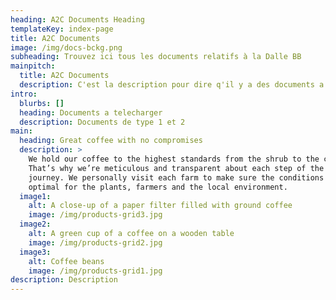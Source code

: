 ```yaml
---
heading: A2C Documents Heading
templateKey: index-page
title: A2C Documents
image: /img/docs-bckg.png
subheading: Trouvez ici tous les documents relatifs à la Dalle BB
mainpitch:
  title: A2C Documents
  description: C'est la description pour dire q'il y a des documents a telecharger.
intro:
  blurbs: []
  heading: Documents a telecharger
  description: Documents de type 1 et 2
main:
  heading: Great coffee with no compromises
  description: >
    We hold our coffee to the highest standards from the shrub to the cup.
    That’s why we’re meticulous and transparent about each step of the coffee’s
    journey. We personally visit each farm to make sure the conditions are
    optimal for the plants, farmers and the local environment.
  image1:
    alt: A close-up of a paper filter filled with ground coffee
    image: /img/products-grid3.jpg
  image2:
    alt: A green cup of a coffee on a wooden table
    image: /img/products-grid2.jpg
  image3:
    alt: Coffee beans
    image: /img/products-grid1.jpg
description: Description
---
```

